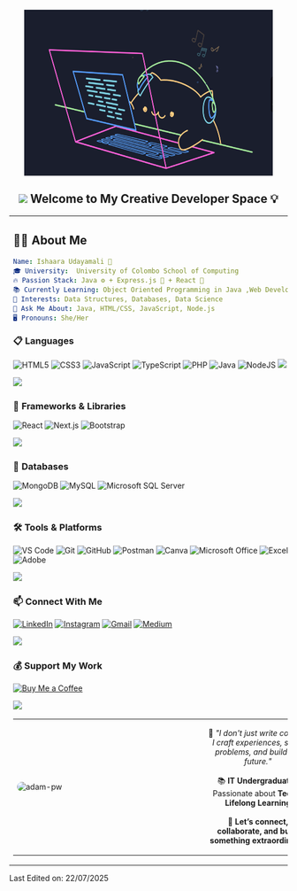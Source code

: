 
<!-- Banner GIF -->
<p align="center">
  <img align="center" height="300" width="450" alt="GIF" src="https://github.com/SophieNguyen113/SophieNguyen113/blob/main/Sophie%20Nguyen%20-%20CatCat.gif"> 
</p>

<h2 align="center">
  <img src="https://github.com/7oSkaaa/7oSkaaa/blob/main/Images/about_me.gif?raw=true" width="40px" />
  Welcome to My Creative Developer Space 💡
</h2>

<table align="center">
  <tr>
    <td width="50%" align="left">
      
## 👩‍💻 About Me

```yaml
Name: Ishaara Udayamali 🌸
🎓 University:  University of Colombo School of Computing
🔥 Passion Stack: Java ⚙ + Express.js 🚀 + React 🎨  
📚 Currently Learning: Object Oriented Programming in Java ,Web Development 
🧠 Interests: Data Structures, Databases, Data Science
💬 Ask Me About: Java, HTML/CSS, JavaScript, Node.js
🖥️ Pronouns: She/Her
```

### 📋 Languages


![HTML5](https://img.shields.io/badge/html5-%23E34F26.svg?style=for-the-badge&logo=html5&logoColor=white)
![CSS3](https://img.shields.io/badge/css3-%231572B6.svg?style=for-the-badge&logo=css3&logoColor=white)
![JavaScript](https://img.shields.io/badge/javascript-%23323330.svg?style=for-the-badge&logo=javascript&logoColor=%23F7DF1E)
![TypeScript](https://img.shields.io/badge/TypeScript-007ACC?style=for-the-badge&logo=typescript&logoColor=white)
![PHP](https://img.shields.io/badge/php-%23777BB4.svg?style=for-the-badge&logo=php&logoColor=white)
![Java](https://img.shields.io/badge/java-%23ED8B00.svg?style=for-the-badge&logo=java&logoColor=white)
![NodeJS](https://img.shields.io/badge/node.js-%2343853D.svg?style=for-the-badge&logo=node.js&logoColor=white)
<img src="https://custom-icon-badges.herokuapp.com/badge/SQL-025E8C.svg?logo=database&logoColor=white" width="77">

<img src="https://user-images.githubusercontent.com/73097560/115834477-dbab4500-a447-11eb-908a-139a6edaec5c.gif"></a>

### 🎨 Frameworks & Libraries


![React](https://img.shields.io/badge/react-%2320232a.svg?style=for-the-badge&logo=react&logoColor=%2361DAFB)
![Next.js](https://img.shields.io/badge/next.js-000000?style=for-the-badge&logo=nextdotjs&logoColor=white)
![Bootstrap](https://img.shields.io/badge/bootstrap-%23563D7C.svg?style=for-the-badge&logo=bootstrap&logoColor=white)

<img src="https://user-images.githubusercontent.com/73097560/115834477-dbab4500-a447-11eb-908a-139a6edaec5c.gif"></a>

### 💾 Databases


![MongoDB](https://img.shields.io/badge/MongoDB-%234ea94b.svg?style=for-the-badge&logo=mongodb&logoColor=white)
![MySQL](https://img.shields.io/badge/MySQL-00000F?style=for-the-badge&logo=mysql&logoColor=white)
![Microsoft SQL Server](https://img.shields.io/badge/Microsoft%20SQL%20Server-CC2927?style=for-the-badge&logo=microsoft%20sql%20server&logoColor=white)

<img src="https://user-images.githubusercontent.com/73097560/115834477-dbab4500-a447-11eb-908a-139a6edaec5c.gif"></a>

### 🛠️ Tools & Platforms


![VS Code](https://img.shields.io/badge/Visual%20Studio%20Code-0078d7.svg?style=for-the-badge&logo=visual-studio-code&logoColor=white)
![Git](https://img.shields.io/badge/git-%23F05033.svg?style=for-the-badge&logo=git&logoColor=white)
![GitHub](https://img.shields.io/badge/github-%23121011.svg?style=for-the-badge&logo=github&logoColor=white)
![Postman](https://img.shields.io/badge/Postman-FF6C37?style=for-the-badge&logo=Postman&logoColor=white)
![Canva](https://img.shields.io/badge/Canva-%2300C4CC.svg?style=for-the-badge&logo=Canva&logoColor=white)
![Microsoft Office](https://img.shields.io/badge/Microsoft_Office-D83B01?style=for-the-badge&logo=microsoft-office&logoColor=white)
![Excel](https://img.shields.io/badge/Microsoft_Excel-217346?style=for-the-badge&logo=microsoft-excel&logoColor=white)
![Adobe](https://img.shields.io/badge/adobe-%23FF0000.svg?style=for-the-badge&logo=adobe&logoColor=white)

<img src="https://user-images.githubusercontent.com/73097560/115834477-dbab4500-a447-11eb-908a-139a6edaec5c.gif"></a>

### 📫 Connect With Me


[![LinkedIn](https://img.shields.io/badge/LinkedIn-0077B5.svg?style=for-the-badge&logo=linkedin&logoColor=white)](https://www.linkedin.com/in/lauro_brant-1/)
[![Instagram](https://img.shields.io/badge/Instagram-E4405F.svg?style=for-the-badge&logo=instagram&logoColor=white)](https://www.instagram.com/brantlauro/)
[![Gmail](https://img.shields.io/badge/Gmail-D14836.svg?style=for-the-badge&logo=gmail&logoColor=white)](mailto:produtor.brantlauro@gmail.com)
[![Medium](https://img.shields.io/badge/Medium-12100E.svg?style=for-the-badge&logo=medium&logoColor=white)](https://medium.com/@sbirunthaban007)

<img src="https://user-images.githubusercontent.com/73097560/115834477-dbab4500-a447-11eb-908a-139a6edaec5c.gif"></a>



### 💰 Support My Work


[![Buy Me a Coffee](https://img.shields.io/badge/Buy%20Me%20a%20Coffee-ffdd00.svg?style=for-the-badge&logo=buy-me-a-coffee&logoColor=black)](https://buymeacoffee.com/adityakanoi)



<img src="https://user-images.githubusercontent.com/73097560/115834477-dbab4500-a447-11eb-908a-139a6edaec5c.gif"></a>
<table>
  <tr colspan=2>
    <td>
<img align="left" src="https://github.com/Adam-pw/Adam-pw/blob/main/animation_500_kxa883sd.gif" width="330" alt="adam-pw" style="border-radius: 10px;"/>
</td>
    <td>
<p align="center">
  🎯 <i>"I don't just write code — I craft experiences, solve problems, and build the future."</i><br><br>
  📚 <b>IT Undergraduate</b> | Passionate about <b>Tech</b> & <b>Lifelong Learning</b><br><br>
  🤝 <b>Let’s connect, collaborate, and build something extraordinary!</b>
</p>
      </td>
</tr>
</table>

</table>


Last Edited on: 22/07/2025






